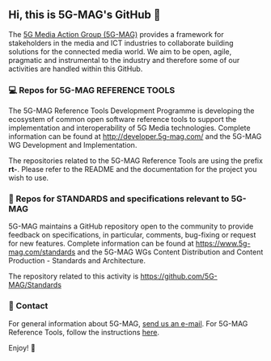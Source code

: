 ## Hi, this is 5G-MAG's GitHub 👋

The [5G Media Action Group (5G-MAG)](https://www.5g-mag.com) provides a framework for stakeholders in the media and ICT industries to collaborate building solutions for the connected media world. We aim to be open, agile, pragmatic and instrumental to the industry and therefore some of our activities are handled within this GitHub.

### 💻 Repos for 5G-MAG REFERENCE TOOLS
The 5G-MAG Reference Tools Development Programme is developing the ecosystem of common open software reference tools to support the implementation and interoperability of 5G Media technologies. Complete information can be found at http://developer.5g-mag.com/ and the 5G-MAG WG Development and Implementation.

The repositories related to the 5G-MAG Reference Tools are using the prefix **rt-**. Please refer to the README and the documentation for the project you wish to use.

### 🔧 Repos for STANDARDS and specifications relevant to 5G-MAG 
5G-MAG maintains a GitHub repository open to the community to provide feedback on specifications, in particular, comments, bug-fixing or request for new features. Complete information can be found at https://www.5g-mag.com/standards and the 5G-MAG WGs Content Distribution and Content Production - Standards and Architecture.

The repository related to this activity is https://github.com/5G-MAG/Standards

### 📧 Contact
For general information about 5G-MAG, [send us an e-mail](mailto:info@5g-mag.com). For 5G-MAG Reference Tools, follow the instructions [here](https://www.5g-mag.com/community).

Enjoy! 💪
